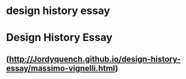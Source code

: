 # design history essay

Design History Essay
====================

(http://Jordyquench.github.io/design-history-essay/massimo-vignelli.html)
-----------------------------------------------------------------------------

